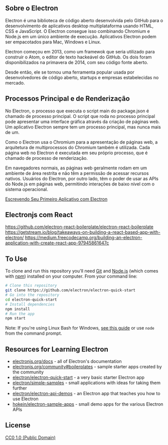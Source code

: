 ## Sobre o Electron
Electron é uma biblioteca de código aberto desenvolvida pelo GitHub para o desenvolvimento de aplicativos desktop multiplataforma usando HTML, CSS e JavaScript. O Electron consegue isso combinando Chromium e Node.js em um único ambiente de execução. Aplicativos Electron podem ser empacotados para Mac, Windows e Linux.

Electron começou em 2013, como um framewok que seria utilizado para construir o Atom, o editor de texto hackeável do GitHub. Os dois foram disponibilizados na primavera de 2014, com seu código fonte aberto.

Desde então, ele se tornou uma ferramenta popular usada por desenvolvedores de código aberto, startups e empresas estabelecidas no mercado.

## Processos Principal e de Renderização
No Electron, o processo que executa o script main do package.json é chamado de processo principal. O script que roda no processo principal pode apresentar uma interface gráfica através da criação de páginas web. Um aplicativo Electron sempre tem um processo principal, mas nunca mais de um.

Como o Electron usa o Chromium para a apresentação de páginas web, a arquitetura de multiprocessos do Chromium também é utilizada. Cada página web no Electron é executada em seu próprio processo, que é chamado de processo de renderização.

Em navegadores normais, as páginas web geralmente rodam em um ambiente de área restrita e não têm a permissão de acessar recursos nativos. Usuários do Electron, por outro lado, têm o poder de usar as APIs do Node.js em páginas web, permitindo interações de baixo nível com o sistema operacional.

[Escrevendo Seu Primeiro Aplicativo com Electron
](https://electronjs.org/docs/tutorial/first-app)

## Electronjs com React

https://github.com/electron-react-boilerplate/electron-react-boilerplate
https://getstream.io/blog/takeaways-on-building-a-react-based-app-with-electron/
https://medium.freecodecamp.org/building-an-electron-application-with-create-react-app-97945861647c

## To Use

To clone and run this repository you'll need [Git](https://git-scm.com) and [Node.js](https://nodejs.org/en/download/) (which comes with [npm](http://npmjs.com)) installed on your computer. From your command line:

```bash
# Clone this repository
git clone https://github.com/electron/electron-quick-start
# Go into the repository
cd electron-quick-start
# Install dependencies
npm install
# Run the app
npm start
```

Note: If you're using Linux Bash for Windows, [see this guide](https://www.howtogeek.com/261575/how-to-run-graphical-linux-desktop-applications-from-windows-10s-bash-shell/) or use `node` from the command prompt.

## Resources for Learning Electron

- [electronjs.org/docs](https://electronjs.org/docs) - all of Electron's documentation
- [electronjs.org/community#boilerplates](https://electronjs.org/community#boilerplates) - sample starter apps created by the community
- [electron/electron-quick-start](https://github.com/electron/electron-quick-start) - a very basic starter Electron app
- [electron/simple-samples](https://github.com/electron/simple-samples) - small applications with ideas for taking them further
- [electron/electron-api-demos](https://github.com/electron/electron-api-demos) - an Electron app that teaches you how to use Electron
- [hokein/electron-sample-apps](https://github.com/hokein/electron-sample-apps) - small demo apps for the various Electron APIs

## License

[CC0 1.0 (Public Domain)](LICENSE.md)
